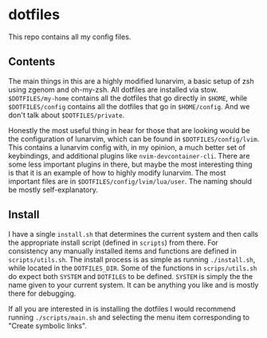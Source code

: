 # dotfiles

This repo contains all my config files.

## Contents

The main things in this are a highly modified lunarvim, a basic setup of zsh
using zgenom and oh-my-zsh. All dotfiles are installed via stow.
`$DOTFILES/my-home` contains all the dotfiles that go directly in `$HOME`,
while `$DOTFILES/config` contains all the dotfiles that go in `$HOME/config`.
And we don't talk about `$DOTFILES/private`.

Honestly the most useful thing in hear for those that are looking would be
the configuration of lunarvim, which can be found in `$DOTFILES/config/lvim`.
This contains a lunarvim config with, in my opinion, a much better set of
keybindings, and additional plugins like `nvim-devcontainer-cli`. There are
some less important plugins in there, but maybe the most interesting thing is
that it is an example of how to highly modify lunarvim. The most important
files are in `$DOTFILES/config/lvim/lua/user`. The naming should be mostly
self-explanatory.

## Install

I have a single `install.sh` that determines the current system and then calls
the appropriate install script (defined in `scripts`) from there. For
consistency any manually installed items and functions are defined in
`scripts/utils.sh`. The install process is as simple as running `./install.sh`,
while located in the `DOTFILES_DIR`. Some of the functions in `scrips/utils.sh`
do expect both `SYSTEM` and `DOTFILES` to be defined. `SYSTEM` is simply the
the name given to your current system. It can be anything you like and is mostly
there for debugging.

If all you are interested in is installing the dotfiles I would recommend running
`./scripts/main.sh` and selecting the menu item corresponding to "Create symbolic
links".
